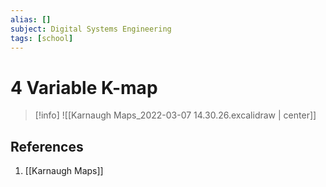 ```yaml
---
alias: []
subject: Digital Systems Engineering
tags: [school]
---
```

# 4 Variable K-map

> [!info]
> ![[Karnaugh Maps_2022-03-07 14.30.26.excalidraw | center]]

## References
1. [[Karnaugh Maps]]